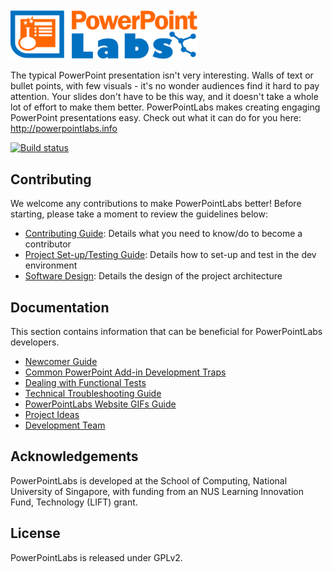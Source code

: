 <img src="https://raw.githubusercontent.com/PowerPointLabs/PowerPointLabs-Installer/master/PowerPointLabsInstaller/PowerPointLabsInstallerUi/Resources/logo.png" width='300'>

The typical PowerPoint presentation isn't very interesting. Walls of text or bullet points, with few visuals - it's no wonder audiences find it hard to pay attention.
Your slides don't have to be this way, and it doesn't take a whole lot of effort to make them better.
PowerPointLabs makes creating engaging PowerPoint presentations easy. Check out what it can do for you here: http://powerpointlabs.info

[![Build status](https://img.shields.io/appveyor/ci/kai33/powerpointlabs/master.svg)](https://ci.appveyor.com/project/kai33/powerpointlabs)

## Contributing
We welcome any contributions to make PowerPointLabs better! Before starting, please take a moment to review the guidelines below:
* [Contributing Guide](.github/CONTRIBUTING.md): Details what you need to know/do to become a contributor
* [Project Set-up/Testing Guide](doc/ProjectSetUp.md): Details how to set-up and test in the dev environment
* [Software Design](doc/SoftwareDesign.md): Details the design of the project architecture 

## Documentation
This section contains information that can be beneficial for PowerPointLabs developers.
* [Newcomer Guide](doc/NewcomerGuide.md)
* [Common PowerPoint Add-in Development Traps](doc/CommonTraps.md)
* [Dealing with Functional Tests](doc/FunctionalTests.md)
* [Technical Troubleshooting Guide](doc/TechnicalFAQs.md)
* [PowerPointLabs Website GIFs Guide](doc/GIFsGuide.md)
* [Project Ideas](doc/ProjectIdeas.md)
* [Development Team](doc/DevTeam.md)

## Acknowledgements
PowerPointLabs is developed at the School of Computing, National University of Singapore, with funding from an NUS Learning Innovation Fund, Technology (LIFT) grant.

## License
PowerPointLabs is released under GPLv2.

